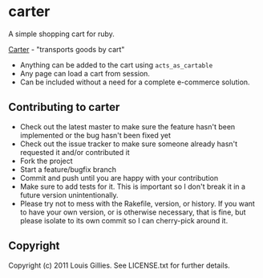 # carter

A simple shopping cart for ruby.

  [Carter]("http://en.wikipedia.org/wiki/Carter_(name)/") - "transports goods by cart"
  
* Anything can be added to the cart using 
  `acts_as_cartable`
* Any page can load a cart from session.
* Can be included without a need for a complete e-commerce solution.

## Contributing to carter
 
* Check out the latest master to make sure the feature hasn't been implemented or the bug hasn't been fixed yet
* Check out the issue tracker to make sure someone already hasn't requested it and/or contributed it
* Fork the project
* Start a feature/bugfix branch
* Commit and push until you are happy with your contribution
* Make sure to add tests for it. This is important so I don't break it in a future version unintentionally.
* Please try not to mess with the Rakefile, version, or history. If you want to have your own version, or is otherwise necessary, that is fine, but please isolate to its own commit so I can cherry-pick around it.

## Copyright

Copyright (c) 2011 Louis Gillies. See LICENSE.txt for
further details.

